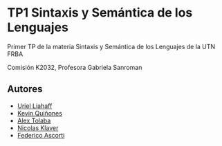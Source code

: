
# TP1 Sintaxis y Semántica de los Lenguajes

Primer TP de la materia Sintaxis y Semántica de los Lenguajes de la UTN FRBA

Comisión K2032, Profesora Gabriela Sanroman


## Autores

- [Uriel Liahaff](https://github.com/uriliahaff)
- [Kevin Quiñones](https://github.com/KevinQuinonesG)
- [Alex Tolaba]()
- [Nicolas Klaver]()
- [Federico Ascorti]()
